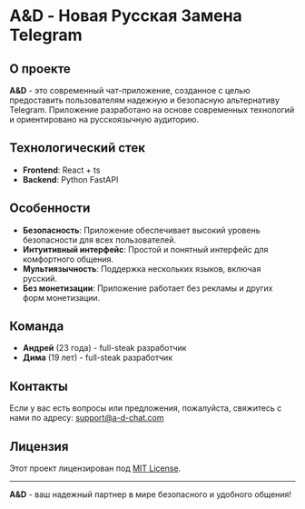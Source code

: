 # A&D - Новая Русская Замена Telegram

## О проекте

**A&D** - это современный чат-приложение, созданное с целью предоставить пользователям надежную и безопасную альтернативу Telegram. Приложение разработано на основе современных технологий и ориентировано на русскоязычную аудиторию.

## Технологический стек

- **Frontend**: React + ts
- **Backend**: Python FastAPI

## Особенности

- **Безопасность**: Приложение обеспечивает высокий уровень безопасности для всех пользователей.
- **Интуитивный интерфейс**: Простой и понятный интерфейс для комфортного общения.
- **Мультиязычность**: Поддержка нескольких языков, включая русский.
- **Без монетизации**: Приложение работает без рекламы и других форм монетизации.

## Команда

- **Андрей** (23 года) - full-steak разработчик
- **Дима** (19 лет) - full-steak разработчик

## Контакты

Если у вас есть вопросы или предложения, пожалуйста, свяжитесь с нами по адресу: [support@a-d-chat.com](mailto:support@a-d-chat.com)

## Лицензия

Этот проект лицензирован под [MIT License](LICENSE).

---

**A&D** - ваш надежный партнер в мире безопасного и удобного общения!